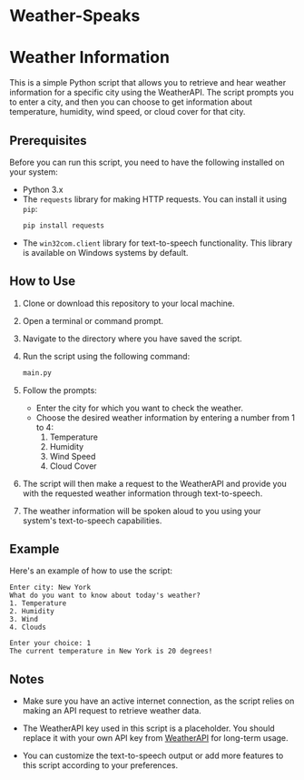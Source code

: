# Weather-Speaks
# Weather Information 

This is a simple Python script that allows you to retrieve and hear weather information for a specific city using the WeatherAPI. The script prompts you to enter a city, and then you can choose to get information about temperature, humidity, wind speed, or cloud cover for that city.

## Prerequisites

Before you can run this script, you need to have the following installed on your system:

- Python 3.x
- The `requests` library for making HTTP requests. You can install it using `pip`:
  ```bash
  pip install requests
  ```
- The `win32com.client` library for text-to-speech functionality. This library is available on Windows systems by default.

## How to Use

1. Clone or download this repository to your local machine.

2. Open a terminal or command prompt.

3. Navigate to the directory where you have saved the script.

4. Run the script using the following command:
   ```bash
   main.py
   ```

5. Follow the prompts:
   - Enter the city for which you want to check the weather.
   - Choose the desired weather information by entering a number from 1 to 4:
     1. Temperature
     2. Humidity
     3. Wind Speed
     4. Cloud Cover

6. The script will then make a request to the WeatherAPI and provide you with the requested weather information through text-to-speech.

7. The weather information will be spoken aloud to you using your system's text-to-speech capabilities.

## Example

Here's an example of how to use the script:

```
Enter city: New York
What do you want to know about today's weather?
1. Temperature
2. Humidity
3. Wind
4. Clouds

Enter your choice: 1
The current temperature in New York is 20 degrees!
```

## Notes

- Make sure you have an active internet connection, as the script relies on making an API request to retrieve weather data.

- The WeatherAPI key used in this script is a placeholder. You should replace it with your own API key from [WeatherAPI](https://www.weatherapi.com/) for long-term usage.

- You can customize the text-to-speech output or add more features to this script according to your preferences.
